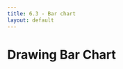 ```yaml
---
title: 6.3 - Bar chart
layout: default
---
```


# Drawing Bar Chart


<style>
.bar {
  display: inline-block;
  width: 20px;
  height: 75px;
  background-color: teal;
  margin-right: 1px;
}
</style>

<script>
var w = 500,
  h = 100,
  barPadding = 2,
  dataset = [5,10,13,19,21,25,22,18,15,13,11,12,15,20,19,17,23,25];

svg = d3.select('#right-col').append("svg")
  .attr("width", w)
  .attr("height", h);

svg.selectAll("rect")
  .data(dataset)
  .enter()
  .append("rect")
  .attr("x", function (d,i) {
    return i * (w / dataset.length);
  })
  .attr("y", function (d) {
    return h - d*4;
  })
  .attr("width", w / dataset.length - barPadding)
  .attr("height", function (d) {
    return d*4;
  })
  .attr("fill", function (d) {
    return "rgb(0,0," + (d*10) + ")";
  });

svg.selectAll("text")
  .data(dataset)
  .enter()
  .append("text")
  .text(function (d) {
    return d;
  })
  .attr({
    x: function (d,i) {return i * w/dataset.length + (w/dataset.length-barPadding)/2},
    y: function (d) { return h - d*4 + 15},
    "text-anchor": "middle",
    "font-size": "11px",
    "font-family": "Helvetica",
    "fill": "white"
  })
</script>